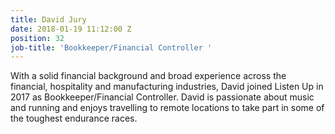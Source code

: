 ```yaml
---
title: David Jury
date: 2018-01-19 11:12:00 Z
position: 32
job-title: 'Bookkeeper/Financial Controller '
---
```


With a solid financial background and broad experience across the financial, hospitality and manufacturing industries, David joined Listen Up in 2017 as Bookkeeper/Financial Controller. David is passionate about music and running and enjoys travelling to remote locations to take part in some of the toughest endurance races.